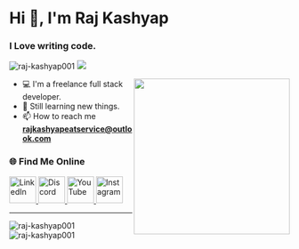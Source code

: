 <h1 >Hi 👋, I'm Raj Kashyap</h1>
<h3>I Love writing code. </h3>

<p align="left"> <img src="https://komarev.com/ghpvc/?username=raj-kashyap001&label=Profile%20views&color=0e75b6&style=flat" alt="raj-kashyap001" />
<img src='https://img.shields.io/github/stars/raj-kashyap001?label=Stars&logo=[VALID_LOGO]&style=[STYLE]'/>

</p>


<img align='right' width='280px' src="https://i.ibb.co/9by0Zdp/simplistic-stock-trader-working-on-laptop-with-charts.gif">

- 💻  I'm a freelance full stack developer.
- 📝  Still learning new things.
- 📫  How to reach me **rajkashyapeatservice@outlook.com**

<h3 align="left">🌐 Find Me Online</h3>

<a href="https://www.linkedin.com/in/raj-kashyap-041971279" target="_blank" rel="noreferrer">
  <img src="https://cdn.simpleicons.org/linkedin/0A66C2?style=flat&logoColor=white" alt="LinkedIn" width="48" height="48"/>
</a>

  <a href="https://discord.com/users/fullstack_dev_raj" target="_blank" rel="noreferrer">
  <img src="https://cdn.simpleicons.org/discord/5865F2?style=flat&logoColor=white" alt="Discord" width="48" height="48"/>
</a>


<a href="https://www.youtube.com/@raj-kashyap-developer" target="_blank" rel="noreferrer">
  <img src="https://cdn.simpleicons.org/youtube/FF0000?style=flat&logoColor=white" alt="YouTube" width="48" height="48"/>
</a>

<a href="https://www.instagram.com/mr_raj_kashayap_62" target="_blank" rel="noreferrer">
  <img src="https://cdn.simpleicons.org/instagram/E4405F?style=flat&logoColor=white" alt="Instagram" width="48" height="48"/>
</a>



<hr/>
<p><img align="left" src="https://github-readme-stats.vercel.app/api/top-langs?username=raj-kashyap001&show_icons=true&locale=en&layout=donut&theme=radical" alt="raj-kashyap001" /></p>
<p>&nbsp;<img align="center" src="https://github-readme-stats.vercel.app/api?username=raj-kashyap001&show_icons=true&locale=en&theme=radical" alt="raj-kashyap001" /></p>

